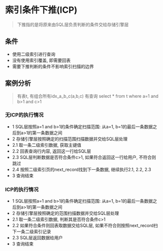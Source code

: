 # 索引条件下推(ICP)

> 下推指的是将原来由SQL层负责判断的条件交给存储引擎层

## 条件

* 使用二级索引进行查询
* 没有使用索引覆盖, 即需要回表
* 需要下推判断的条件不影响索引扫描的边界

## 案例分析

> 有表t, 有组合所有idx_a_b_c(a,b,c)
> 有查询 select * from t where a=1 and b>1 and c>1

### 无ICP的执行情况

* 1 SQL层按照a=1 and b>1的条件确定扫描范围: 从a=1, b=1的最后一条数据之后到a>1的第一条数据之间
* 2 存储引擎层按照确定的扫描范围扫描数据并交给SQL层处理
* 2.1 取一条二级索引数据, 获取主键值
* 2.2 回表查询行内容, 返回这一行给SQL层
* 2.3 SQL层判断数据是否符合条件c>1, 如果符合返回这一行给用户, 不符合则跳过
* 2.4 按照二级索引页的next_record找到下一条数据, 继续执行2.1, 2.2, 2.3
* 3 查询结束

### ICP的执行情况

* 1 SQL层按照a=1 and b>1的条件确定扫描范围: 从a=1, b=1的最后一条数据之后到a>1的第一条数据之间
* 2 存储引擎层按照确定的范围扫描数据并交给SQL层处理
* 2.1 取一条二级索引数据, 判断其是否符合条件c>1
* 2.2 如果符合条件则回表取数据交给SQL层, 如果不符合则按照next_record扫下一条二级索引记录
* 2.3 SQL层返回数据给用户
* 3 查询结束